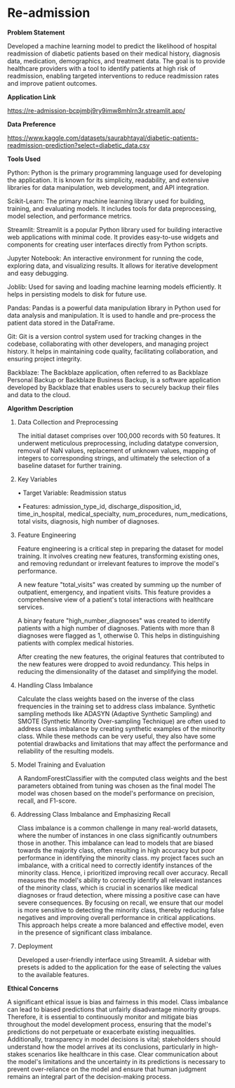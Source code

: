 # Re-admission

**Problem Statement**

Developed a machine learning model to predict the likelihood of hospital readmission of diabetic patients based on their medical history, diagnosis data, medication, demographics, and treatment data. The goal is to provide healthcare providers with a tool to identify patients at high risk of readmission, enabling targeted interventions to reduce readmission rates and improve patient outcomes.

**Application Link**

https://re-admission-bcpjmbj9ry9imw8mhlrn3r.streamlit.app/

**Data Preference**

https://www.kaggle.com/datasets/saurabhtayal/diabetic-patients-readmission-prediction?select=diabetic_data.csv 

**Tools Used**

Python: 
Python is the primary programming language used for developing the application. It is known for its simplicity, readability, and extensive libraries for data manipulation, web development, and API integration.

Scikit-Learn:
The primary machine learning library used for building, training, and evaluating models. It includes tools for data preprocessing, model selection, and performance metrics.

Streamlit: 
Streamlit is a popular Python library used for building interactive web applications with minimal code. It provides easy-to-use widgets and components for creating user interfaces directly from Python scripts.

Jupyter Notebook:
An interactive environment for running the code, exploring data, and visualizing results. It allows for iterative development and easy debugging.

Joblib:
Used for saving and loading machine learning models efficiently. It helps in persisting models to disk for future use.

Pandas: 
Pandas is a powerful data manipulation library in Python used for data analysis and manipulation. It is used to handle and pre-process the patient data stored in the DataFrame.

Git: 
Git is a version control system used for tracking changes in the codebase, collaborating with other developers, and managing project history. It helps in maintaining code quality, facilitating collaboration, and ensuring project integrity.

Backblaze: 
The Backblaze application, often referred to as Backblaze Personal Backup or Backblaze Business Backup, is a software application developed by Backblaze that enables users to securely backup their files and data to the cloud.

**Algorithm Description**

1. Data Collection and Preprocessing
   
   The initial dataset comprises over 100,000 records with 50 features. It underwent meticulous preprocessing, including datatype conversion, removal of NaN values, replacement of unknown values, mapping of integers to corresponding strings, and ultimately the selection of a baseline dataset for further training.

2. Key Variables

    • Target Variable: Readmission status

    • Features: admission_type_id, discharge_disposition_id, time_in_hospital, medical_specialty,  num_procedures, num_medications, total visits, diagnosis, high number of diagnoses.

3. Feature Engineering
   
   Feature engineering is a critical step in preparing the dataset for model training. It involves creating new features, transforming existing ones, and removing redundant or irrelevant features to improve the model's performance. 

   A new feature "total_visits" was created by summing up the number of outpatient, emergency, and inpatient visits. This feature provides a comprehensive view of a patient's total interactions with healthcare services.

   A binary feature "high_number_diagnoses" was created to identify patients with a high number of diagnoses. Patients with more than 8 diagnoses were flagged as 1, otherwise 0. This helps in distinguishing patients with complex medical histories.

   After creating the new features, the original features that contributed to the new features were dropped to avoid redundancy. This helps in reducing the dimensionality of the dataset and simplifying the model.


4. Handling Class Imbalance
   
   Calculate the class weights based on the inverse of the class frequencies in the training set to address class imbalance.
   Synthetic sampling methods like ADASYN (Adaptive Synthetic Sampling) and SMOTE (Synthetic Minority Over-sampling Technique) are often used to address class imbalance by creating synthetic examples of the minority class. While these methods can be very useful, they also have some potential drawbacks and limitations that may affect the performance and reliability of the resulting models.

5. Model Training and Evaluation
   
   A RandomForestClassifier with the computed class weights and the best parameters obtained from tuning was chosen as the final model
   The model was chosen based on the model's performance on precision, recall, and F1-score.

6. Addressing Class Imbalance and Emphasizing Recall
   
   Class imbalance is a common challenge in many real-world datasets, where the number of instances in one class significantly outnumbers those in another. This imbalance can lead to models that are biased towards the majority class, often resulting in high accuracy but poor performance in identifying the minority class. my project faces such an imbalance, with a critical need to correctly identify instances of the minority class. Hence, i prioritized improving recall over accuracy. Recall measures the model's ability to correctly identify all relevant instances of the minority class, which is crucial in scenarios like medical diagnoses or fraud detection, where missing a positive case can have severe consequences. By focusing on recall, we ensure that our model is more sensitive to detecting the minority class, thereby reducing false negatives and improving overall performance in critical applications. This approach helps create a more balanced and effective model, even in the presence of significant class imbalance.

7. Deployment
   
   Developed a user-friendly interface using Streamlit.
   A sidebar with presets is added to the application for the ease of selecting the values to the available features.


**Ethical Concerns**

 A significant ethical issue is bias and fairness in this model. Class imbalance can lead to biased predictions that unfairly disadvantage minority groups. Therefore, it is essential to continuously monitor and mitigate bias throughout the model development process, ensuring that the model's predictions do not perpetuate or exacerbate existing inequalities. Additionally, transparency in model decisions is vital; stakeholders should understand how the model arrives at its conclusions, particularly in high-stakes scenarios like healthcare in this case. Clear communication about the model's limitations and the uncertainty in its predictions is necessary to prevent over-reliance on the model and ensure that human judgment remains an integral part of the decision-making process. 
 

